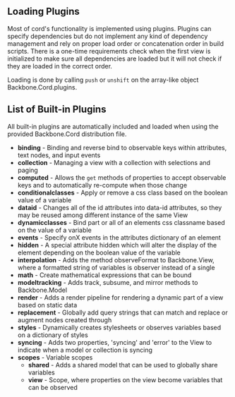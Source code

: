 Loading Plugins
-------------------------------

Most of cord's functionality is implemented using plugins.  Plugins can specify dependencies but do not implement any kind of dependency management and rely on proper load order or concatenation order in build scripts. There is a one-time requirements check when the first view is initialized to make sure all dependencies are loaded but it will not check if they are loaded in the correct order.

Loading is done by calling `push` or `unshift` on the array-like object Backbone.Cord.plugins.

List of Built-in Plugins
-------------------------------

All built-in plugins are automatically included and loaded when using the provided Backbone.Cord distribution file.

* **binding** - Binding and reverse bind to observable keys within attributes, text nodes, and input events
* **collection** - Managing a view with a collection with selections and paging
* **computed** - Allows the `get` methods of properties to accept observable keys and to automatically re-compute when those change
* **conditionalclasses** - Apply or remove a css class based on the boolean value of a variable
* **dataid** - Changes all of the id attributes into data-id attributes, so they may be reused among different instance of the same View
* **dynamicclasses** - Bind part or all of an elements css classname based on the value of a variable
* **events** - Specify onX events in the attributes dictionary of an element
* **hidden** - A special attribute hidden which will alter the display of the element depending on the boolean value of the variable
* **interpolation** - Adds the method observeFormat to Backbone.View, where a formatted string of variables is observer instead of a single
* **math** - Create mathematical expressions that can be bound
* **modeltracking** - Adds track, subsume, and mirror methods to Backbone.Model
* **render** - Adds a render pipeline for rendering a dynamic part of a view based on static data
* **replacement** - Globally add query strings that can match and replace or augment nodes created through
* **styles** - Dynamically creates stylesheets or observes variables based on a dictionary of styles
* **syncing** - Adds two properties, 'syncing' and 'error' to the View to indicate when a model or collection is syncing
* **scopes** - Variable scopes
	* **shared** - Adds a shared model that can be used to globally share variables
	* **view** - Scope, where properties on the view become variables that can be observed

